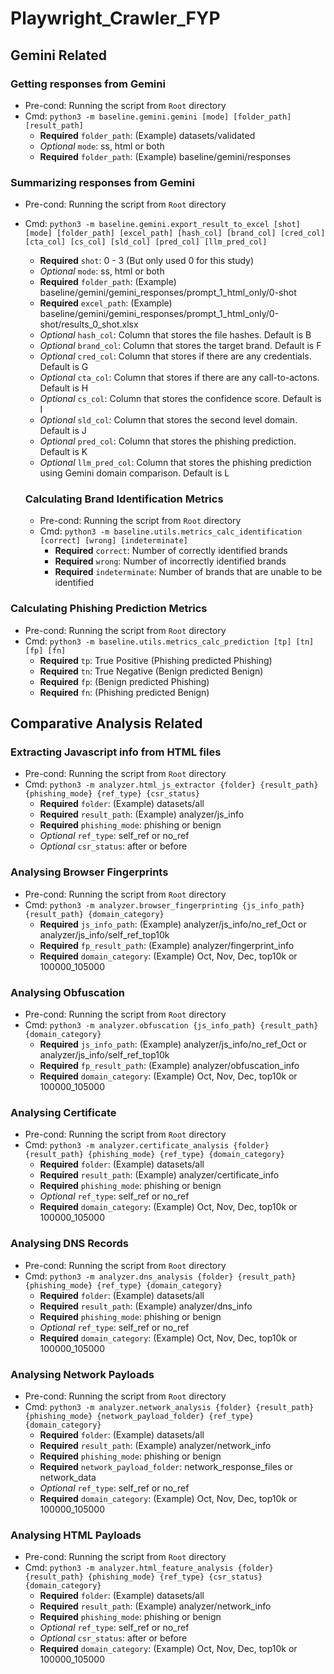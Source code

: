 # Playwright_Crawler_FYP

## Gemini Related
### Getting responses from Gemini 
* Pre-cond: Running the script from `Root` directory
* Cmd: `python3 -m baseline.gemini.gemini [mode] [folder_path] [result_path]`
  * **Required** `folder_path`: (Example) datasets/validated 
  * *Optional* `mode`: ss, html or both
  * **Required** `folder_path`: (Example) baseline/gemini/responses


### Summarizing responses from Gemini
* Pre-cond: Running the script from `Root` directory
* Cmd: `python3 -m baseline.gemini.export_result_to_excel [shot] [mode] [folder_path] [excel_path] [hash_col] [brand_col] [cred_col] [cta_col] [cs_col] [sld_col] [pred_col] [llm_pred_col]`
  * **Required** `shot`: 0 - 3 (But only used 0 for this study)
  * *Optional* `mode`: ss, html or both
  * **Required** `folder_path`: (Example) baseline/gemini/gemini_responses/prompt_1_html_only/0-shot
  * **Required** `excel_path`: (Example) baseline/gemini/gemini_responses/prompt_1_html_only/0-shot/results_0_shot.xlsx
  * *Optional* `hash_col`: Column that stores the file hashes. Default is B
  * *Optional* `brand_col`: Column that stores the target brand. Default is F
  * *Optional* `cred_col`: Column that stores if there are any credentials. Default is G
  * *Optional* `cta_col`: Column that stores if there are any call-to-actons. Default is H
  * *Optional* `cs_col`: Column that stores the confidence score. Default is I
  * *Optional* `sld_col`: Column that stores the second level domain. Default is J
  * *Optional* `pred_col`: Column that stores the phishing prediction. Default is K
  * *Optional* `llm_pred_col`: Column that stores the phishing prediction using Gemini domain comparison. Default is L


  ### Calculating Brand Identification Metrics
  * Pre-cond: Running the script from `Root` directory
  * Cmd: `python3 -m baseline.utils.metrics_calc_identification [correct] [wrong] [indeterminate]`
    * **Required** `correct`: Number of correctly identified brands
    * **Required** `wrong`: Number of incorrectly identified brands
    * **Required** `indeterminate`: Number of brands that are unable to be identified


 ### Calculating Phishing Prediction Metrics
  * Pre-cond: Running the script from `Root` directory
  * Cmd: `python3 -m baseline.utils.metrics_calc_prediction [tp] [tn] [fp] [fn]`
    * **Required** `tp`: True Positive (Phishing predicted Phishing)
    * **Required** `tn`: True Negative (Benign predicted Benign)
    * **Required** `fp`: (Benign predicted Phishing)
    * **Required** `fn`: (Phishing predicted Benign)



## Comparative Analysis Related
### Extracting Javascript info from HTML files
  * Pre-cond: Running the script from `Root` directory
  * Cmd: `python3 -m analyzer.html_js_extractor {folder} {result_path} {phishing_mode} {ref_type} {csr_status}` 
    * **Required** `folder`: (Example) datasets/all
    * **Required** `result_path`: (Example) analyzer/js_info
    * **Required** `phishing_mode`: phishing or benign
    * *Optional* `ref_type`: self_ref or no_ref
    * *Optional* `csr_status`: after or before


### Analysing Browser Fingerprints
  * Pre-cond: Running the script from `Root` directory
  * Cmd: `python3 -m analyzer.browser_fingerprinting {js_info_path} {result_path} {domain_category}`
    * **Required** `js_info_path`: (Example) analyzer/js_info/no_ref_Oct or analyzer/js_info/self_ref_top10k
    * **Required** `fp_result_path`: (Example) analyzer/fingerprint_info
    * **Required** `domain_category`: (Example) Oct, Nov, Dec, top10k or 100000_105000


### Analysing Obfuscation
  * Pre-cond: Running the script from `Root` directory
  * Cmd: `python3 -m analyzer.obfuscation {js_info_path} {result_path} {domain_category}`
    * **Required** `js_info_path`: (Example) analyzer/js_info/no_ref_Oct or analyzer/js_info/self_ref_top10k
    * **Required** `fp_result_path`: (Example) analyzer/obfuscation_info
    * **Required** `domain_category`: (Example) Oct, Nov, Dec, top10k or 100000_105000  


### Analysing Certificate
  * Pre-cond: Running the script from `Root` directory
  * Cmd: `python3 -m analyzer.certificate_analysis {folder} {result_path} {phishing_mode} {ref_type} {domain_category}`
    * **Required** `folder`: (Example) datasets/all
    * **Required** `result_path`: (Example) analyzer/certificate_info
    * **Required** `phishing_mode`: phishing or benign
    * *Optional* `ref_type`: self_ref or no_ref
    * **Required** `domain_category`: (Example) Oct, Nov, Dec, top10k or 100000_105000  
  

### Analysing DNS Records
  * Pre-cond: Running the script from `Root` directory
  * Cmd: `python3 -m analyzer.dns_analysis {folder} {result_path} {phishing_mode} {ref_type} {domain_category}`
    * **Required** `folder`: (Example) datasets/all
    * **Required** `result_path`: (Example) analyzer/dns_info
    * **Required** `phishing_mode`: phishing or benign
    * *Optional* `ref_type`: self_ref or no_ref
    * **Required** `domain_category`: (Example) Oct, Nov, Dec, top10k or 100000_105000  
  

### Analysing Network Payloads
  * Pre-cond: Running the script from `Root` directory
  * Cmd: `python3 -m analyzer.network_analysis {folder} {result_path} {phishing_mode} {network_payload_folder} {ref_type} {domain_category}`
    * **Required** `folder`: (Example) datasets/all
    * **Required** `result_path`: (Example) analyzer/network_info
    * **Required** `phishing_mode`: phishing or benign
    * **Required** `network_payload_folder`: network_response_files or network_data
    * *Optional* `ref_type`: self_ref or no_ref
    * **Required** `domain_category`: (Example) Oct, Nov, Dec, top10k or 100000_105000  


### Analysing HTML Payloads
  * Pre-cond: Running the script from `Root` directory
  * Cmd: `python3 -m analyzer.html_feature_analysis {folder} {result_path} {phishing_mode} {ref_type} {csr_status}{domain_category}`
    * **Required** `folder`: (Example) datasets/all
    * **Required** `result_path`: (Example) analyzer/network_info
    * **Required** `phishing_mode`: phishing or benign
    * *Optional* `ref_type`: self_ref or no_ref
    * *Optional* `csr_status`: after or before
    * **Required** `domain_category`: (Example) Oct, Nov, Dec, top10k or 100000_105000  
